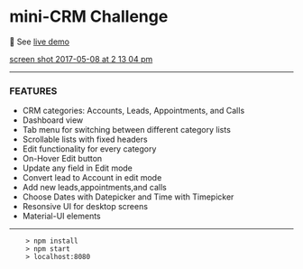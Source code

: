 # mini-CRM Challenge

:link: See [live demo](https://mini-crm.herokuapp.com/)


[screen shot 2017-05-08 at 2 13 04 pm](https://cloud.githubusercontent.com/assets/20567066/25818455/a3c53dee-33f8-11e7-869c-d1412f1b6105.png)


____

### FEATURES

* CRM categories: Accounts, Leads, Appointments, and Calls
* Dashboard view
* Tab menu for switching between different category lists
* Scrollable lists with fixed headers
* Edit functionality for every category
* On-Hover Edit button
* Update any field in Edit mode
* Convert lead to Account in edit mode
* Add new leads,appointments,and calls
* Choose Dates with Datepicker and Time with Timepicker
* Resonsive UI for desktop screens
* Material-UI elements

____


```
	> npm install
	> npm start
	> localhost:8080
```
